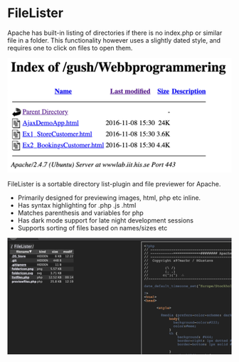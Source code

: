 # FileLister

Apache has built-in listing of directories if there is no index.php or similar file in a folder. 
This functionality however uses a slightly dated style, and requires one to click on files to open them.

![screenshot](screenshotorig.png)

FileLister is a sortable directory list-plugin and file previewer for Apache.

* Primarily designed for previewing images, html, php etc inline.
* Has syntax highlighting for .php .js .html
* Matches parenthesis and variables for php
* Has dark mode support for late night development sessions
* Supports sorting of files based on names/sizes etc

![screenshot](screenshotv1.png)

